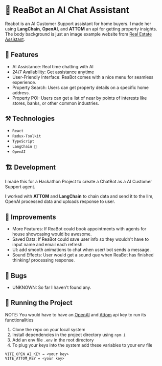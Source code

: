 # 🤖 ReaBot an AI Chat Assistant

Reabot is an AI Customer Support assistant for home buyers. I made her using **LangChain**, **OpenAI**, and **ATTOM** an api for getting property insights. The body background is just an image example website from [Real Estate Assistant](https://realestateassistant.com/).

## 🚀 Features

- AI Assistance: Real time chatting with AI
- 24/7 Availability: Get assistance anytime
- User-Friendly Interface: ReaBot comes with a nice menu for seamless experience.
- Property Search: Users can get property details on a specific home address.
- Property POI: Users can get a list of near by points of interests like stores, banks, or other common industries.

## ⚒️ Technologies

- `React`
- `Redux-Toolkit`
- `TypeScript`
- `LangChain 🦜`
- `OpenAI`

## 🏗️ Development

I made this for a Hackathon Project to create a ChatBot as a AI Customer Support agent.

I worked with **ATTOM** and **LangChain** to chain data and send it to the llm, OpenAI processed data and uploads response to user.

## 🤔 Improvements

- More Features: If ReaBot could book appointments with agents for house showcasing would be awesome.
- Saved Data: If ReaBot could save user info so they wouldn't have to input name and email each refresh.
- UI: add smooth animations to chat when user/ bot sends a message.
- Sound Effects: User would get a sound que when ReaBot has finished thinking/ processing response.

## 🐞 Bugs

- UNKNOWN: So far I haven't found any.

## 🚦 Running the Project

NOTE: You would have to have an [OpenAI](https://platform.openai.com/docs/overview) and [Attom](https://api.developer.attomdata.com/home) api key to run its functionalities

1. Clone the repo on your local system
2. Install dependencies in the project directory using `npm i`
3. Add an env file `.env` in the root directory
4. To plug your keys into the system add these variables to your env file

```
VITE_OPEN_AI_KEY = <your key>
VITE_ATTOM_KEY = <your key>
```
